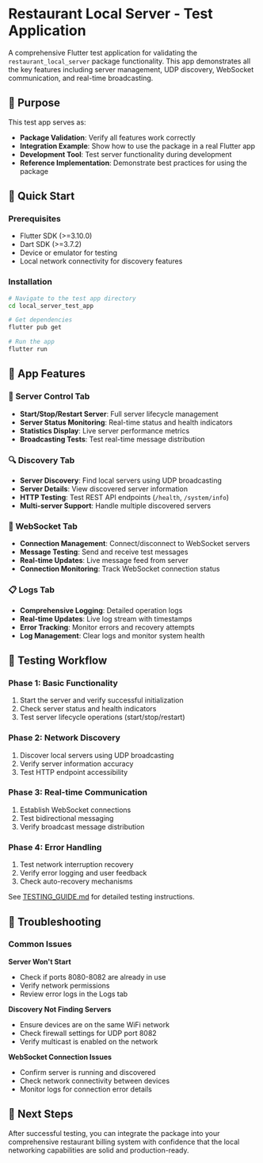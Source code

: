 # Restaurant Local Server - Test Application

A comprehensive Flutter test application for validating the `restaurant_local_server` package functionality. This app demonstrates all the key features including server management, UDP discovery, WebSocket communication, and real-time broadcasting.

## 🎯 Purpose

This test app serves as:
- **Package Validation**: Verify all features work correctly
- **Integration Example**: Show how to use the package in a real Flutter app
- **Development Tool**: Test server functionality during development
- **Reference Implementation**: Demonstrate best practices for using the package

## 🚀 Quick Start

### Prerequisites
- Flutter SDK (>=3.10.0)
- Dart SDK (>=3.7.2)
- Device or emulator for testing
- Local network connectivity for discovery features

### Installation
```bash
# Navigate to the test app directory
cd local_server_test_app

# Get dependencies
flutter pub get

# Run the app
flutter run
```

## 📱 App Features

### 🔧 Server Control Tab
- **Start/Stop/Restart Server**: Full server lifecycle management
- **Server Status Monitoring**: Real-time status and health indicators
- **Statistics Display**: Live server performance metrics
- **Broadcasting Tests**: Test real-time message distribution

### 🔍 Discovery Tab
- **Server Discovery**: Find local servers using UDP broadcasting
- **Server Details**: View discovered server information
- **HTTP Testing**: Test REST API endpoints (`/health`, `/system/info`)
- **Multi-server Support**: Handle multiple discovered servers

### 🔗 WebSocket Tab
- **Connection Management**: Connect/disconnect to WebSocket servers
- **Message Testing**: Send and receive test messages
- **Real-time Updates**: Live message feed from server
- **Connection Monitoring**: Track WebSocket connection status

### 📋 Logs Tab
- **Comprehensive Logging**: Detailed operation logs
- **Real-time Updates**: Live log stream with timestamps
- **Error Tracking**: Monitor errors and recovery attempts
- **Log Management**: Clear logs and monitor system health

## 🧪 Testing Workflow

### Phase 1: Basic Functionality
1. Start the server and verify successful initialization
2. Check server status and health indicators
3. Test server lifecycle operations (start/stop/restart)

### Phase 2: Network Discovery
1. Discover local servers using UDP broadcasting
2. Verify server information accuracy
3. Test HTTP endpoint accessibility

### Phase 3: Real-time Communication
1. Establish WebSocket connections
2. Test bidirectional messaging
3. Verify broadcast message distribution

### Phase 4: Error Handling
1. Test network interruption recovery
2. Verify error logging and user feedback
3. Check auto-recovery mechanisms

See [TESTING_GUIDE.md](TESTING_GUIDE.md) for detailed testing instructions.

## 🐛 Troubleshooting

### Common Issues

**Server Won't Start**
- Check if ports 8080-8082 are already in use
- Verify network permissions
- Review error logs in the Logs tab

**Discovery Not Finding Servers**
- Ensure devices are on the same WiFi network
- Check firewall settings for UDP port 8082
- Verify multicast is enabled on the network

**WebSocket Connection Issues**
- Confirm server is running and discovered
- Check network connectivity between devices
- Monitor logs for connection error details

## 🎯 Next Steps

After successful testing, you can integrate the package into your comprehensive restaurant billing system with confidence that the local networking capabilities are solid and production-ready.
